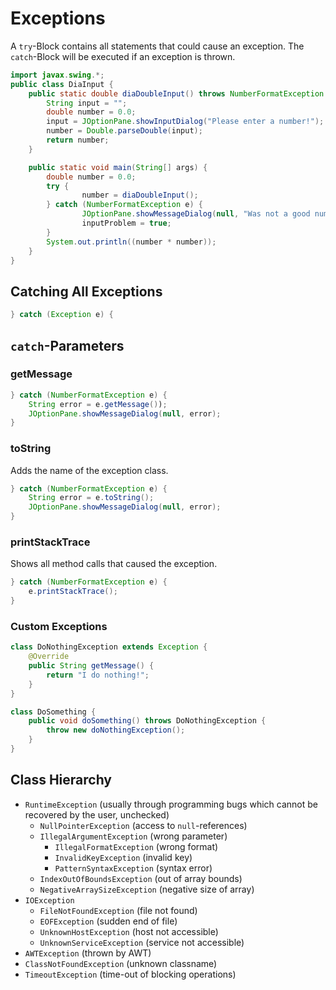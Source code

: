 # Exceptions
A `try`-Block contains all statements that could cause an exception. The `catch`-Block will be executed if an exception is thrown.

```java
import javax.swing.*;
public class DiaInput {
	public static double diaDoubleInput() throws NumberFormatException {
		String input = "";
		double number = 0.0;
		input = JOptionPane.showInputDialog("Please enter a number!");
		number = Double.parseDouble(input);
		return number;
	}

	public static void main(String[] args) {
		double number = 0.0;
		try {
				number = diaDoubleInput();
		} catch (NumberFormatException e) {
				JOptionPane.showMessageDialog(null, "Was not a good number!");
				inputProblem = true;
		}
		System.out.println((number * number));
	}
}
```

## Catching All Exceptions
```java
} catch (Exception e) {
```

## `catch`-Parameters

### getMessage

```java
} catch (NumberFormatException e) {
	String error = e.getMessage());
	JOptionPane.showMessageDialog(null, error);
}
```

### toString
Adds the name of the exception class.

```java
} catch (NumberFormatException e) {
	String error = e.toString();
	JOptionPane.showMessageDialog(null, error);
}
```

### printStackTrace
Shows all method calls that caused the exception.

```java
} catch (NumberFormatException e) {
	e.printStackTrace();
}
```

### Custom Exceptions
```java
class DoNothingException extends Exception {
	@Override
	public String getMessage() {
		return "I do nothing!";
	}
}

class DoSomething {
	public void doSomething() throws DoNothingException {
		throw new doNothingException();
	}
}
```

## Class Hierarchy
- `RuntimeException` (usually through programming bugs which cannot be recovered by the user, unchecked)
    - `NullPointerException` (access to `null`-references)
    - `IllegalArgumentException` (wrong parameter)
        - `IllegalFormatException` (wrong format)
        - `InvalidKeyException` (invalid key)
        - `PatternSyntaxException` (syntax error)
    - `IndexOutOfBoundsException` (out of array bounds)
    - `NegativeArraySizeException` (negative size of array)
- `IOException`
    - `FileNotFoundException` (file not found)
    - `EOFException` (sudden end of file)
    - `UnknownHostException` (host not accessible)
    - `UnknownServiceException` (service not accessible)
- `AWTException` (thrown by AWT)
- `ClassNotFoundException` (unknown classname)
- `TimeoutException` (time-out of blocking operations)
